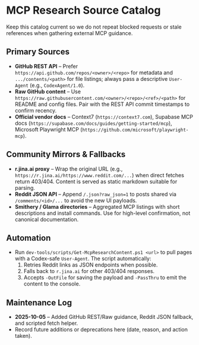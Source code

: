 # MCP Research Source Catalog

Keep this catalog current so we do not repeat blocked requests or stale references when gathering external MCP guidance.

## Primary Sources
- **GitHub REST API** – Prefer `https://api.github.com/repos/<owner>/<repo>` for metadata and `.../contents/<path>` for file listings; always pass a descriptive `User-Agent` (e.g., `CodexAgent/1.0`).
- **Raw GitHub content** – Use `https://raw.githubusercontent.com/<owner>/<repo>/<ref>/<path>` for README and config files. Pair with the REST API commit timestamps to confirm recency.
- **Official vendor docs** – Context7 (`https://context7.com`), Supabase MCP docs (`https://supabase.com/docs/guides/getting-started/mcp`), Microsoft Playwright MCP (`https://github.com/microsoft/playwright-mcp`).

## Community Mirrors & Fallbacks
- **r.jina.ai proxy** – Wrap the original URL (e.g., `https://r.jina.ai/https://www.reddit.com/...`) when direct fetches return 403/404. Content is served as static markdown suitable for parsing.
- **Reddit JSON API** – Append `/.json?raw_json=1` to posts shared via `/comments/<id>/...` to avoid the new UI payloads.
- **Smithery / Glama directories** – Aggregated MCP listings with short descriptions and install commands. Use for high-level confirmation, not canonical documentation.

## Automation
- Run `dev-tools/scripts/Get-McpResearchContent.ps1 <url>` to pull pages with a Codex-safe `User-Agent`. The script automatically:
  1. Retries Reddit links as JSON endpoints when possible.
  2. Falls back to `r.jina.ai` for other 403/404 responses.
  3. Accepts `-OutFile` for saving the payload and `-PassThru` to emit the content to the console.

## Maintenance Log
- **2025-10-05** – Added GitHub REST/Raw guidance, Reddit JSON fallback, and scripted fetch helper.
- Record future additions or deprecations here (date, reason, and action taken).
